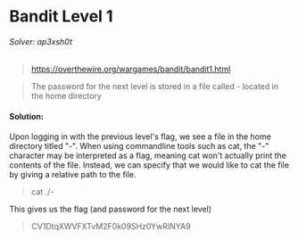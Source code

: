 Bandit Level 1
=====

###### Solver: ap3xsh0t

> https://overthewire.org/wargames/bandit/bandit1.html

> The password for the next level is stored in a file called - located in the home directory


#### Solution:
Upon logging in with the previous level's flag, we see a file in the home directory titled "-". When using commandline tools such as cat, the "-" character may be interpreted as a flag, meaning cat won't actually print the contents of the file. Instead, we can specify that we would like to cat the file by giving a relative path to the file.

> cat ./-

This gives us the flag (and password for the next level)

> CV1DtqXWVFXTvM2F0k09SHz0YwRINYA9
